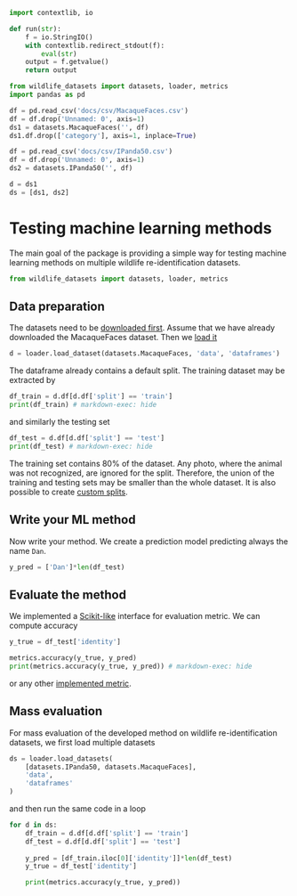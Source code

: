 ```python exec="true" name="run"
import contextlib, io

def run(str):
    f = io.StringIO()
    with contextlib.redirect_stdout(f):
        eval(str)
    output = f.getvalue()
    return output
```

```python exec="true" name="run"
from wildlife_datasets import datasets, loader, metrics
import pandas as pd

df = pd.read_csv('docs/csv/MacaqueFaces.csv')
df = df.drop('Unnamed: 0', axis=1)
ds1 = datasets.MacaqueFaces('', df)
ds1.df.drop(['category'], axis=1, inplace=True)

df = pd.read_csv('docs/csv/IPanda50.csv')
df = df.drop('Unnamed: 0', axis=1)
ds2 = datasets.IPanda50('', df)

d = ds1
ds = [ds1, ds2]
```

# Testing machine learning methods

The main goal of the package is providing a simple way for testing machine learning methods on multiple wildlife re-identification datasets.

```python
from wildlife_datasets import datasets, loader, metrics
```

## Data preparation

The datasets need to be [downloaded first](../tutorial_datasets#downloading-datasets). Assume that we have already downloaded the MacaqueFaces dataset. Then we [load it](../tutorial_datasets#working-with-multiple-datasets)

```python
d = loader.load_dataset(datasets.MacaqueFaces, 'data', 'dataframes')
```

The dataframe already contains a default split. The training dataset may be extracted by

```python exec="true" source="above" result="console" name="run"
df_train = d.df[d.df['split'] == 'train']
print(df_train) # markdown-exec: hide
```

and similarly the testing set

```python exec="true" source="above" result="console" name="run"
df_test = d.df[d.df['split'] == 'test']
print(df_test) # markdown-exec: hide
```

The training set contains 80% of the dataset. Any photo, where the animal was not recognized, are ignored for the split. Therefore, the union of the training and testing sets may be smaller than the whole dataset. It is also possible to create [custom splits](../tutorial_splits).

## Write your ML method

Now write your method. We create a prediction model predicting always the name `Dan`.

```python exec="true" source="above" name="run"
y_pred = ['Dan']*len(df_test)
```

## Evaluate the method

We implemented a [Scikit-like](https://scikit-learn.org/stable/modules/classes.html#module-sklearn.metrics) interface for evaluation metric. We can compute accuracy

```python exec="true" source="above" result="console" name="run"
y_true = df_test['identity']

metrics.accuracy(y_true, y_pred)
print(metrics.accuracy(y_true, y_pred)) # markdown-exec: hide
```

or any other [implemented metric](tutorial_evaluation.md).

## Mass evaluation

For mass evaluation of the developed method on wildlife re-identification datasets, we first load multiple datasets

```python
ds = loader.load_datasets(
    [datasets.IPanda50, datasets.MacaqueFaces],
    'data',
    'dataframes'
)
```

and then run the same code in a loop

```python exec="true" source="above" result="console" name="run"
for d in ds:
    df_train = d.df[d.df['split'] == 'train']
    df_test = d.df[d.df['split'] == 'test']
    
    y_pred = [df_train.iloc[0]['identity']]*len(df_test)
    y_true = df_test['identity']

    print(metrics.accuracy(y_true, y_pred))
```




